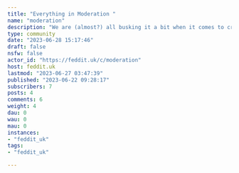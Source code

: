 ```yaml
---
title: "Everything in Moderation " 
name: "moderation"
description: "We are (almost?) all busking it a bit when it comes to creating communities here on Feddit.uk so I thought somewhere where the moderators could ask questions would be handy. The answers may also be generally useful to the wider Feddiverse so everyone is welcome.Elsewhere:*  [moderators@lemmy.world](/c/moderators@lemmy.world)"
type: community
date: "2023-06-28 15:17:46"
draft: false
nsfw: false
actor_id: "https://feddit.uk/c/moderation"
host: feddit.uk
lastmod: "2023-06-27 03:47:39"
published: "2023-06-22 09:28:17"
subscribers: 7
posts: 4
comments: 6
weight: 4
dau: 0
wau: 0
mau: 0
instances:
- "feddit_uk"
tags: 
- "feddit_uk"

---
```

